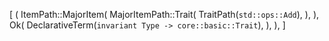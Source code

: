 [
    (
        ItemPath::MajorItem(
            MajorItemPath::Trait(
                TraitPath(`std::ops::Add`),
            ),
        ),
        Ok(
            DeclarativeTerm(`invariant Type -> core::basic::Trait`),
        ),
    ),
]